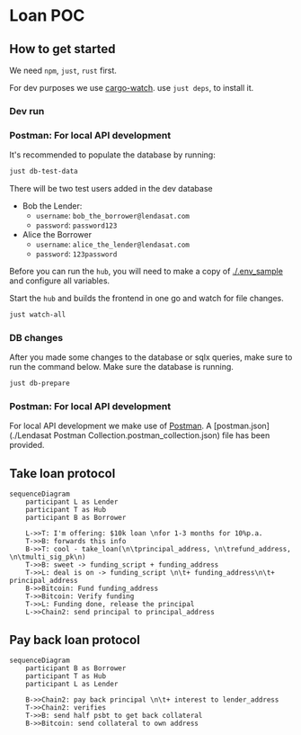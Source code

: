 # Loan POC

## How to get started

We need `npm`, `just`, `rust` first.

For dev purposes we use [cargo-watch](https://crates.io/crates/cargo-watch).
use `just deps`, to install it.

### Dev run

### Postman: For local API development

It's recommended to populate the database by running:

```bash
just db-test-data
```

There will be two test users added in the dev database

- Bob the Lender:
  - `username`: `bob_the_borrower@lendasat.com`
  - `password`: `password123`
- Alice the Borrower
  - `username`: `alice_the_lender@lendasat.com`
  - `password`: `123password`

Before you can run the `hub`, you will need to make a copy of [./.env_sample](./.env_sample) and configure all variables.

Start the `hub` and builds the frontend in one go and watch for file changes.

```bash
just watch-all
```

### DB changes

After you made some changes to the database or sqlx queries, make sure to run the command below. Make sure the database is running.

```bash
just db-prepare
```

### Postman: For local API development

For local API development we make use of [Postman](https://www.postman.com/downloads/).
A [postman.json](./Lendasat Postman Collection.postman_collection.json) file has been provided.

## Take loan protocol

```mermaid
sequenceDiagram
    participant L as Lender
    participant T as Hub
    participant B as Borrower

    L->>T: I'm offering: $10k loan \nfor 1-3 months for 10%p.a.
    T->>B: forwards this info
    B->>T: cool - take_loan(\n\tprincipal_address, \n\trefund_address, \n\tmulti_sig_pk\n)
    T->>B: sweet -> funding_script + funding_address
    T->>L: deal is on -> funding_script \n\t+ funding_address\n\t+ principal_address
    B->>Bitcoin: Fund funding_address
    T->>Bitcoin: Verify funding
    T->>L: Funding done, release the principal
    L->>Chain2: send principal to principal_address
```

## Pay back loan protocol

```mermaid
sequenceDiagram
    participant B as Borrower
    participant T as Hub
    participant L as Lender

    B->>Chain2: pay back principal \n\t+ interest to lender_address
    T->>Chain2: verifies
    T->>B: send half psbt to get back collateral
    B->>Bitcoin: send collateral to own address
```
